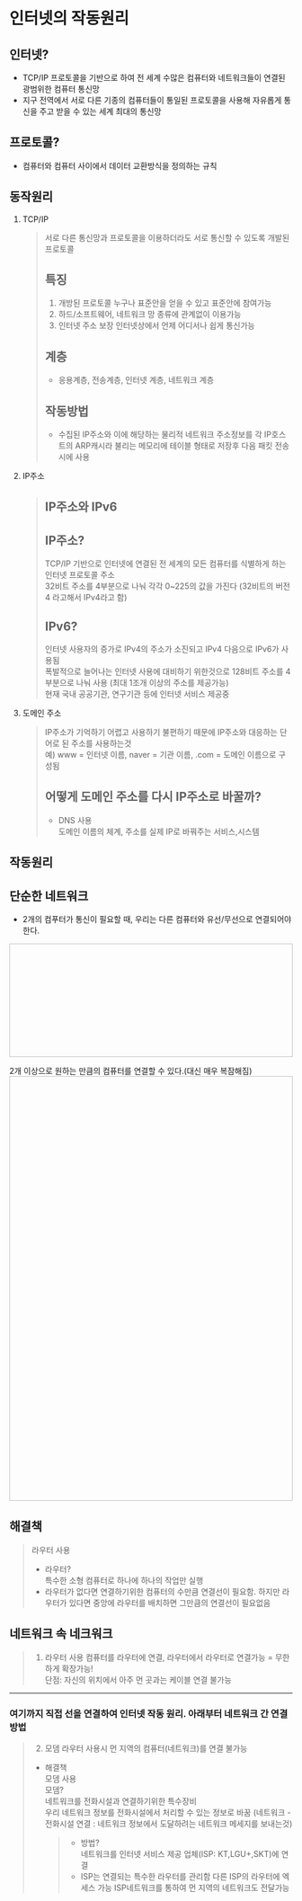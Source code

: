 # 인터넷의 작동원리
## 인터넷?
- TCP/IP 프로토콜을 기반으로 하여 전 세계 수많은 컴퓨터와 네트워크들이 연결된 광범위한 컴퓨터 통신망
- 지구 전역에서 서로 다른 기종의 컴퓨터들이 통일된 프로토콜을 사용해 자유롭게 통신을 주고 받을 수 있는 세계 최대의 통신망

## 프로토콜?
- 컴퓨터와 컴퓨터 사이에서 데이터 교환방식을 정의하는 규칙

## 동작원리
1. TCP/IP 
    >서로 다른 통신망과 프로토콜을 이용하더라도 서로 통신할 수 있도록 개발된 프로토콜
    > ## 특징 
    > 1. 개방된 프로토콜
    >누구나 표준안을 얻을 수 있고 표준안에 참여가능
    >2. 하드/소프트웨어, 네트워크 망 종류에 관계없이 이용가능
    >3. 인터넷 주소 보장
    >인터넷상에서 언제 어디서나 쉽게 통신가능 
    > ## 계층
    >- 응용계층, 전송계층, 인터넷 계층, 네트워크 계층
    > ## 작동방법
    > - 수집된 IP주소와 이에 해당하는 물리적 네트워크 주소정보를 각 IP호스트의 ARP캐시라 불리는 메모리에 테이블 형태로 저장후 다음 패킷 전송시에 사용

2. IP주소 
    > ## IP주소와 IPv6
    > ## IP주소?
    >TCP/IP 기반으로 인터넷에 연결된 전 세계의 모든 컴퓨터를 식별하게 하는 인터넷 프로토콜 주소   
    > 32비트 주소를 4부분으로 나눠 각각 0~225의 값을 가진다 (32비트의 버전 4 라고해서 IPv4라고 함)
    > ## IPv6?
    > 인터넷 사용자의 증가로 IPv4의 주소가 소진되고 IPv4 다음으로 IPv6가 사용됨   
    > 폭발적으로 늘어나는 인터넷 사용에 대비하기 위한것으로
    > 128비트 주소를 4부분으로 나눠 사용 (최대 1조개 이상의 주소를 제공가능)   
    >현재 국내 공공기관, 연구기관 등에 인터넷 서비스 제공중

3. 도메인 주소
    > IP주소가 기억하기 어렵고 사용하기 불편하기 때문에 IP주소와 대응하는 단어로 된 주소를 사용하는것   
    >예) www = 인터넷 이름, naver = 기관 이름, .com = 도메인 이름으로 구성됨
    > ## 어떻게 도메인 주소를 다시 IP주소로 바꿀까?
    > - DNS 사용   
    >   도메인 이름의 체계, 주소를 실제 IP로 바꿔주는 서비스,시스템


    
## 작동원리
 ## 단순한 네트워크
- 2개의 컴푸터가 통신이 필요할 때, 우리는 다른 컴퓨터와 유선/무선으로 연결되어야한다.
 <img scr="https://myanimals.co.kr/wp-content/uploads/2018/12/domestic-duck-species.jpg" width ="800px" height ="202px" >

2개 이상으로 원하는 만큼의 컴퓨터를 연결할 수 있다.(대신 매우 복잠해짐)
 <img scr ="https://mdn.mozillademos.org/files/8443/internet-schema-2.png" width ="600px" height = "756px">

## 해결책
>라우터 사용
>- 라우터?   
>특수한 소형 컴퓨터로 하나에 하나의 작업만 실행   
>- 라우터가 없다면 연결하기위한 컴퓨터의 수만큼 연결선이 필요함.   하지만 라우터가 있다면 중앙에 라우터를 배치하면 그만큼의 연결선이 필요없음
## 네트워크 속 네크워크
> 1. 라우터 사용
> 컴퓨터를 라우터에 연결, 라우터에서 라우터로 연결가능 = 무한하게 확장가능!   
단점: 자신의 위치에서 아주 먼 곳과는 케이블 연결 불가능
<hr/>

### 여기까지 직접 선을 연결하여 인터넷 작동 원리. 아래부터 네트워크 간 연결방법

> 2. 모뎀 
> 라우터 사용시 먼 지역의 컴퓨터(네트워크)를 연결 불가능   
>- 해결책   
> 모뎀 사용   
> 모뎀?   
>네트워크를 전화시설과 연결하기위한 특수장비   
>우리 네트워크 정보를 전화시설에서 처리할 수 있는 정보로 바꿈
>(네트워크 - 전화시설 연결 : 네트워크 정보에서 도달하려는 네트워크 메세지를 보내는것)
>   >- 방법?   
>   > 네트워크를 인터넷 서비스 제공 업체(ISP: KT,LGU+,SKT)에 연결
>   > - ISP는 연결되는 특수한 라우터를 관리함   다른 ISP의 라우터에 엑세스 가능   ISP네트워크를 통하여 먼 지역의 네트워크도 전달가능